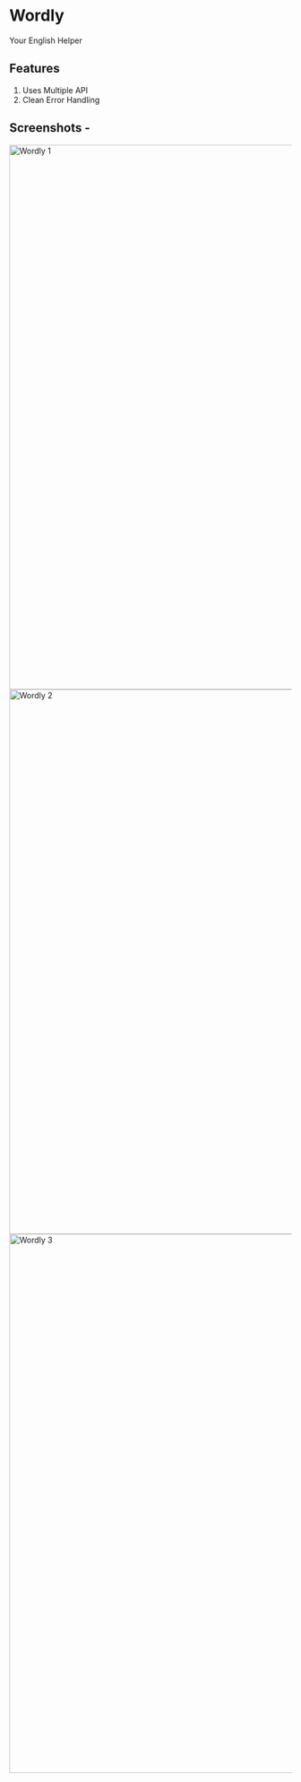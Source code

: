 # Wordly 

Your English Helper  


## Features 

1) Uses Multiple API  
2) Clean Error Handling  


## Screenshots - 


<img width="1920" height="972" alt="Wordly 1" src="https://github.com/user-attachments/assets/b53672e1-d89a-4cca-afcd-4bb415158743" />  
<img width="1920" height="972" alt="Wordly 2" src="https://github.com/user-attachments/assets/a9392a8a-2be1-4d73-a43f-4d1babe105a5" />  
<img width="1920" height="962" alt="Wordly 3" src="https://github.com/user-attachments/assets/b03251c4-1269-4a42-af38-6dcc2ff202fa" />  


